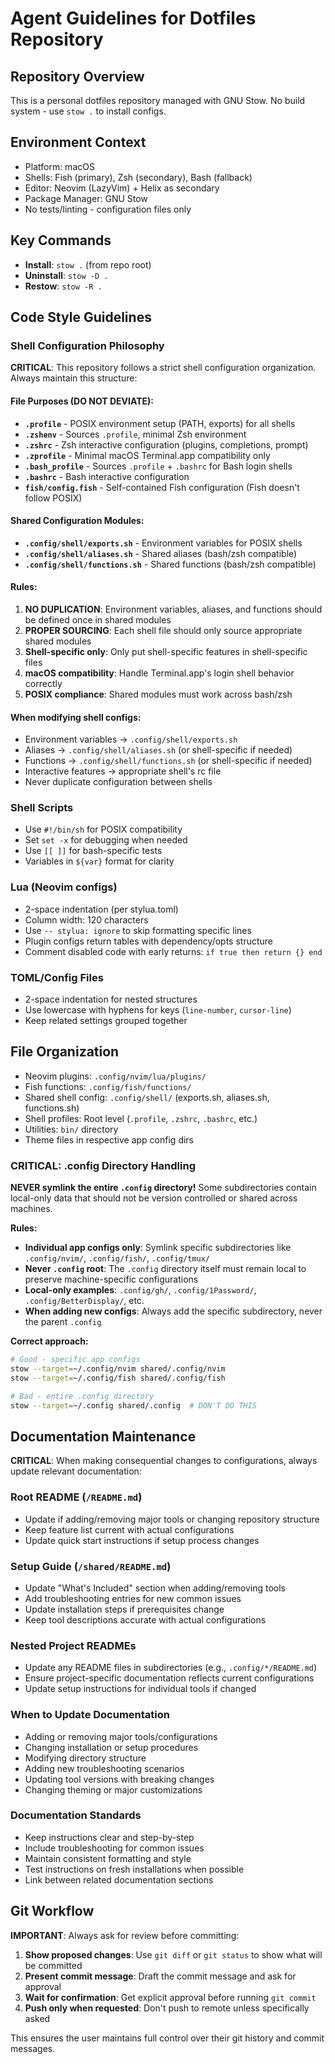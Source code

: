 # Agent Guidelines for Dotfiles Repository

## Repository Overview
This is a personal dotfiles repository managed with GNU Stow. No build system - use `stow .` to install configs.

## Environment Context
- Platform: macOS
- Shells: Fish (primary), Zsh (secondary), Bash (fallback)
- Editor: Neovim (LazyVim) + Helix as secondary
- Package Manager: GNU Stow
- No tests/linting - configuration files only

## Key Commands
- **Install**: `stow .` (from repo root)
- **Uninstall**: `stow -D .`
- **Restow**: `stow -R .`

## Code Style Guidelines

### Shell Configuration Philosophy

**CRITICAL**: This repository follows a strict shell configuration organization. Always maintain this structure:

#### File Purposes (DO NOT DEVIATE):
- **`.profile`** - POSIX environment setup (PATH, exports) for all shells
- **`.zshenv`** - Sources `.profile`, minimal Zsh environment
- **`.zshrc`** - Zsh interactive configuration (plugins, completions, prompt)
- **`.zprofile`** - Minimal macOS Terminal.app compatibility only
- **`.bash_profile`** - Sources `.profile` + `.bashrc` for Bash login shells
- **`.bashrc`** - Bash interactive configuration
- **`fish/config.fish`** - Self-contained Fish configuration (Fish doesn't follow POSIX)

#### Shared Configuration Modules:
- **`.config/shell/exports.sh`** - Environment variables for POSIX shells
- **`.config/shell/aliases.sh`** - Shared aliases (bash/zsh compatible)
- **`.config/shell/functions.sh`** - Shared functions (bash/zsh compatible)

#### Rules:
1. **NO DUPLICATION**: Environment variables, aliases, and functions should be defined once in shared modules
2. **PROPER SOURCING**: Each shell file should only source appropriate shared modules
3. **Shell-specific only**: Only put shell-specific features in shell-specific files
4. **macOS compatibility**: Handle Terminal.app's login shell behavior correctly
5. **POSIX compliance**: Shared modules must work across bash/zsh

#### When modifying shell configs:
- Environment variables → `.config/shell/exports.sh`
- Aliases → `.config/shell/aliases.sh` (or shell-specific if needed)
- Functions → `.config/shell/functions.sh` (or shell-specific if needed)
- Interactive features → appropriate shell's rc file
- Never duplicate configuration between shells

### Shell Scripts
- Use `#!/bin/sh` for POSIX compatibility
- Set `set -x` for debugging when needed
- Use `[[ ]]` for bash-specific tests
- Variables in `${var}` format for clarity

### Lua (Neovim configs)
- 2-space indentation (per stylua.toml)
- Column width: 120 characters  
- Use `-- stylua: ignore` to skip formatting specific lines
- Plugin configs return tables with dependency/opts structure
- Comment disabled code with early returns: `if true then return {} end`

### TOML/Config Files
- 2-space indentation for nested structures
- Use lowercase with hyphens for keys (`line-number`, `cursor-line`)
- Keep related settings grouped together

## File Organization
- Neovim plugins: `.config/nvim/lua/plugins/`
- Fish functions: `.config/fish/functions/`
- Shared shell config: `.config/shell/` (exports.sh, aliases.sh, functions.sh)
- Shell profiles: Root level (`.profile`, `.zshrc`, `.bashrc`, etc.)
- Utilities: `bin/` directory
- Theme files in respective app config dirs

### CRITICAL: .config Directory Handling
**NEVER symlink the entire `.config` directory!** Some subdirectories contain local-only data that should not be version controlled or shared across machines.

**Rules:**
- **Individual app configs only**: Symlink specific subdirectories like `.config/nvim/`, `.config/fish/`, `.config/tmux/`
- **Never `.config` root**: The `.config` directory itself must remain local to preserve machine-specific configurations
- **Local-only examples**: `.config/gh/`, `.config/1Password/`, `.config/BetterDisplay/`, etc.
- **When adding new configs**: Always add the specific subdirectory, never the parent `.config`

**Correct approach:**
```bash
# Good - specific app configs
stow --target=~/.config/nvim shared/.config/nvim
stow --target=~/.config/fish shared/.config/fish

# Bad - entire .config directory
stow --target=~/.config shared/.config  # DON'T DO THIS
```

## Documentation Maintenance

**CRITICAL**: When making consequential changes to configurations, always update relevant documentation:

### Root README (`/README.md`)
- Update if adding/removing major tools or changing repository structure
- Keep feature list current with actual configurations
- Update quick start instructions if setup process changes

### Setup Guide (`/shared/README.md`)
- Update "What's Included" section when adding/removing tools
- Add troubleshooting entries for new common issues
- Update installation steps if prerequisites change
- Keep tool descriptions accurate with actual configurations

### Nested Project READMEs
- Update any README files in subdirectories (e.g., `.config/*/README.md`)
- Ensure project-specific documentation reflects current configurations
- Update setup instructions for individual tools if changed

### When to Update Documentation
- Adding or removing major tools/configurations
- Changing installation or setup procedures
- Modifying directory structure
- Adding new troubleshooting scenarios
- Updating tool versions with breaking changes
- Changing theming or major customizations

### Documentation Standards
- Keep instructions clear and step-by-step
- Include troubleshooting for common issues
- Maintain consistent formatting and style
- Test instructions on fresh installations when possible
- Link between related documentation sections

## Git Workflow

**IMPORTANT**: Always ask for review before committing:

1. **Show proposed changes**: Use `git diff` or `git status` to show what will be committed
2. **Present commit message**: Draft the commit message and ask for approval
3. **Wait for confirmation**: Get explicit approval before running `git commit`
4. **Push only when requested**: Don't push to remote unless specifically asked

This ensures the user maintains full control over their git history and commit messages.
